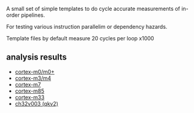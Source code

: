 A small set of simple templates to do cycle accurate measurements of in-order pipelines.

For testing various instruction parallelim or dependency hazards.


Template files by default measure 20 cycles per loop x1000


## analysis results

- [cortex-m0/m0+](doc/cortex_m0.md)
- [cortex-m3/m4](doc/cortex_m3m4.md)
- [cortex-m7](doc/cortex_m7.md)
- [cortex-m85](doc/cortex_m85.md)
- [cortex-m33](doc/cortex_m33.md)
- [ch32v003 (qkv2)](doc/ch32v003_(qkv2).md)